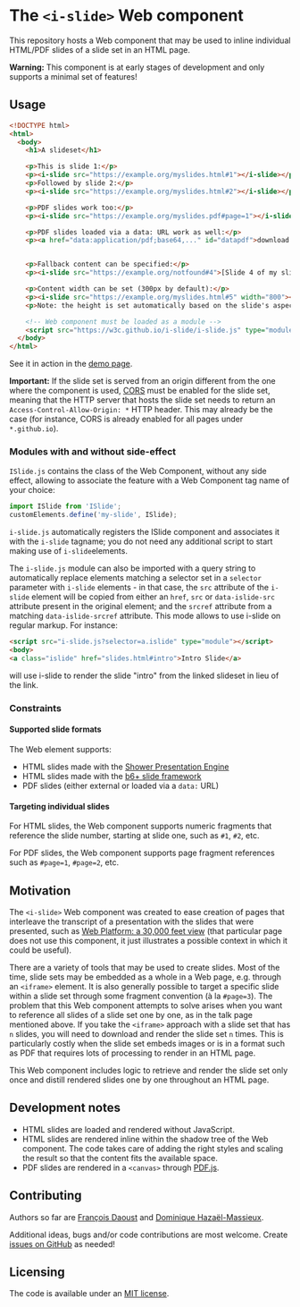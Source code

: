 # The `<i-slide>` Web component

This repository hosts a Web component that may be used to inline individual HTML/PDF slides of a slide set in an HTML page.

**Warning:** This component is at early stages of development and only supports a minimal set of features!


## Usage

```html
<!DOCTYPE html>
<html>
  <body>
    <h1>A slideset</h1>

    <p>This is slide 1:</p>
    <p><i-slide src="https://example.org/myslides.html#1"></i-slide></p>
    <p>Followed by slide 2:</p>
    <p><i-slide src="https://example.org/myslides.html#2"></i-slide></p>

    <p>PDF slides work too:</p>
    <p><i-slide src="https://example.org/myslides.pdf#page=1"></i-slide></p>

    <p>PDF slides loaded via a data: URL work as well:</p>
    <p><a href="data:application/pdf;base64,..." id="datapdf">download slides</a><i-slide srcref="datapdf#page=1"></i-slide></p>


    <p>Fallback content can be specified:</p>
    <p><i-slide src="https://example.org/notfound#4">[Slide 4 of my slide set]</i-slide></p>

    <p>Content width can be set (300px by default):</p>
    <p><i-slide src="https://example.org/myslides.html#5" width="800"></i-slide></p>
    <p>Note: the height is set automatically based on the slide's aspect ratio.</p>

    <!-- Web component must be loaded as a module -->
    <script src="https://w3c.github.io/i-slide/i-slide.js" type="module"></script>
  </body>
</html>
```

See it in action in the [demo page](https://w3c.github.io/i-slide/demo.html).

**Important:** If the slide set is served from an origin different from the one where the component is used, [CORS](https://developer.mozilla.org/en-US/docs/Web/HTTP/CORS) must be enabled for the slide set, meaning that the HTTP server that hosts the slide set needs to return an `Access-Control-Allow-Origin: *` HTTP header. This may already be the case (for instance, CORS is already enabled for all pages under `*.github.io`).

### Modules with and without side-effect

`ISlide.js` contains the class of the Web Component, without any side effect, allowing to associate the feature with a Web Component tag name of your choice:
```js
import ISlide from 'ISlide';
customElements.define('my-slide', ISlide);
```

`i-slide.js` automatically registers the ISlide component and associates it with the `i-slide` tagname; you do not need any additional script to start making use of `i-slide`elements.

The `i-slide.js` module can also be imported with a query string to automatically replace elements matching a selector set in a `selector` parameter with `i-slide` elements - in that case, the `src` attribute of the `i-slide` element will be copied from either an `href`, `src` or `data-islide-src` attribute present in the original element; and the `srcref` attribute from a matching `data-islide-srcref` attribute. This mode allows to use i-slide on regular markup. For instance:
```html
<script src="i-slide.js?selector=a.islide" type="module"></script>
<body>
<a class="islide" href="slides.html#intro">Intro Slide</a>
```
will use i-slide to render the slide "intro" from the linked slideset in lieu of the link.

### Constraints

#### Supported slide formats

The Web element supports:

- HTML slides made with the [Shower Presentation Engine](https://shwr.me/)
- HTML slides made with the [b6+ slide framework](https://www.w3.org/Talks/Tools/b6plus/)
- PDF slides (either external or loaded via a `data:` URL)

#### Targeting individual slides

For HTML slides, the Web component supports numeric fragments that reference the slide number, starting at slide one, such as `#1`, `#2`, etc.

For PDF slides, the Web component supports page fragment references such as `#page=1`, `#page=2`, etc.


## Motivation

The `<i-slide>` Web component was created to ease creation of pages that interleave the transcript of a presentation with the slides that were presented, such as [Web Platform: a 30,000 feet view](https://www.w3.org/2020/06/machine-learning-workshop/talks/web_platform_a_30_000_feet_view_web_platform_and_js_environment_constraints.html) (that particular page does not use this component, it just illustrates a possible context in which it could be useful).

There are a variety of tools that may be used to create slides. Most of the time, slide sets may be embedded as a whole in a Web page, e.g. through an `<iframe>` element. It is also generally possible to target a specific slide within a slide set through some fragment convention (à la `#page=3`). The problem that this Web component attempts to solve arises when you want to reference all slides of a slide set one by one, as in the talk page mentioned above. If you take the `<iframe>` approach with a slide set that has `n` slides, you will need to download and render the slide set `n` times. This is particularly costly when the slide set embeds images or is in a format such as PDF that requires lots of processing to render in an HTML page.

This Web component includes logic to retrieve and render the slide set only once and distill rendered slides one by one throughout an HTML page.


## Development notes

- HTML slides are loaded and rendered without JavaScript.
- HTML slides are rendered inline within the shadow tree of the Web component. The code takes care of adding the right styles and scaling the result so that the content fits the available space.
- PDF slides are rendered in a `<canvas>` through [PDF.js](https://mozilla.github.io/pdf.js/).


## Contributing

Authors so far are [François Daoust](https://github.com/tidoust/) and [Dominique Hazaël-Massieux](https://github.com/dontcallmedom/).

Additional ideas, bugs and/or code contributions are most welcome. Create [issues on GitHub](https://github.com/w3c/i-slide/issues) as needed!


## Licensing

The code is available under an [MIT license](LICENSE).
